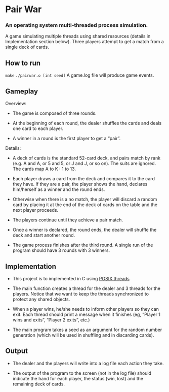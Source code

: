 # Pair War
### An operating system multi-threaded process simulation.
A game simulating multiple threads using shared resources (details in Implementation section below). Three players attempt to get a match from a single deck of cards.

## How to run
`make`
`./pairwar.o [int seed]`
A game.log file will produce game events.

## Gameplay

Overview:

- The game is composed of three rounds.

- At the beginning of each round, the dealer shuffles the cards and deals one card to each player.

- A winner in a round is the first player to get a “pair”.

Details:
- A deck of cards is the standard 52-card deck, and pairs match by rank (e.g. A and A, or 5 and 5, or J and J, or so on). The suits are ignored. The cards map A to K : 1 to 13.

- Each player draws a card from the deck and compares it to the card they have. If they are a pair, the player shows the hand, declares him/herself as a winner and the round ends.

- Otherwise when there is a no match, the player will discard a random card by placing it at the end of the deck of cards on the table and the next player proceeds.

- The players continue until they achieve a pair match.

- Once a winner is declared, the round ends, the dealer will shuffle the deck and start another round.

- The game process finishes after the third round. A single run of the program should have 3 rounds with 3 winners.

## Implementation
- This project is to implemented in C using [POSIX threads](https://computing.llnl.gov/tutorials/pthreads)

- The main function creates a thread for the dealer and 3 threads for the players. Notice that we want to keep the threads synchronized to protect any shared objects.

- When a player wins, he/she needs to inform other players so they can exit. Each thread should print a message when it finishes (eg, “Player 1 wins and exits”, “Player 2 exits”, etc.)

- The main program takes a seed as an argument for the random number generation (which will be used in shuffling and in discarding cards).

## Output

- The dealer and the players will write into a log file each action they take.

- The output of the program to the screen (not in the log file) should indicate the hand for each player,
the status (win, lost) and the remaining deck of cards.
